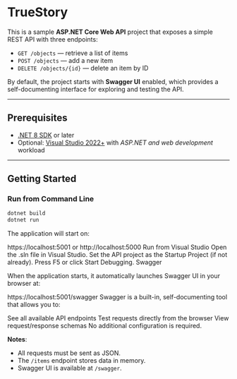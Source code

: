# TrueStory

This is a sample **ASP.NET Core Web API** project that exposes a simple REST API with three endpoints:

- `GET /objects` — retrieve a list of items
- `POST /objects` — add a new item
- `DELETE /objects/{id}` — delete an item by ID

By default, the project starts with **Swagger UI** enabled, which provides a self-documenting interface for exploring and testing the API.

---

## Prerequisites

- [.NET 8 SDK](https://dotnet.microsoft.com/en-us/download) or later
- Optional: [Visual Studio 2022+](https://visualstudio.microsoft.com/) with *ASP.NET and web development* workload

---

## Getting Started

### Run from Command Line

```bash
dotnet build
dotnet run
```

The application will start on:

https://localhost:5001
or http://localhost:5000
Run from Visual Studio
Open the .sln file in Visual Studio.
Set the API project as the Startup Project (if not already).
Press F5 or click Start Debugging.
Swagger

When the application starts, it automatically launches Swagger UI in your browser at:

https://localhost:5001/swagger
Swagger is a built-in, self-documenting tool that allows you to:

See all available API endpoints
Test requests directly from the browser
View request/response schemas
No additional configuration is required.

**Notes**:
- All requests must be sent as JSON.
- The `/items` endpoint stores data in memory.
- Swagger UI is available at `/swagger`.
